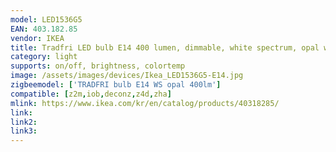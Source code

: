 ```yaml
---
model: LED1536G5
EAN: 403.182.85
vendor: IKEA
title: Tradfri LED bulb E14 400 lumen, dimmable, white spectrum, opal white
category: light
supports: on/off, brightness, colortemp
image: /assets/images/devices/Ikea_LED1536G5-E14.jpg
zigbeemodel: ['TRADFRI bulb E14 WS opal 400lm']
compatible: [z2m,iob,deconz,z4d,zha]
mlink: https://www.ikea.com/kr/en/catalog/products/40318285/
link: 
link2: 
link3: 
---
```

